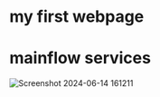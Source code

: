 # my first webpage
# mainflow services
![Screenshot 2024-06-14 161211](https://github.com/02042005/project/assets/118468518/2bec664d-59c2-48f7-905d-90a18a487690)
